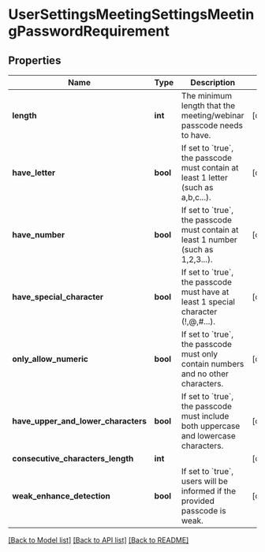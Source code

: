 # UserSettingsMeetingSettingsMeetingPasswordRequirement

## Properties
Name | Type | Description | Notes
------------ | ------------- | ------------- | -------------
**length** | **int** | The minimum length that the meeting/webinar passcode needs to have. | [optional] 
**have_letter** | **bool** | If set to &#x60;true&#x60;, the passcode must contain at least 1 letter (such as a,b,c...). | [optional] 
**have_number** | **bool** | If set to &#x60;true&#x60;, the passcode must contain at least 1 number (such as 1,2,3...). | [optional] 
**have_special_character** | **bool** | If set to &#x60;true&#x60;, the passcode must have at least 1 special character (!,@,#...). | [optional] 
**only_allow_numeric** | **bool** | If set to &#x60;true&#x60;, the passcode must only contain numbers and no other characters. | [optional] 
**have_upper_and_lower_characters** | **bool** | If set to &#x60;true&#x60;, the passcode must include both uppercase and lowercase characters. | [optional] 
**consecutive_characters_length** | **int** |  | [optional] 
**weak_enhance_detection** | **bool** | If set to &#x60;true&#x60;, users will be informed if the provided passcode is weak. | [optional] 

[[Back to Model list]](../README.md#documentation-for-models) [[Back to API list]](../README.md#documentation-for-api-endpoints) [[Back to README]](../README.md)


